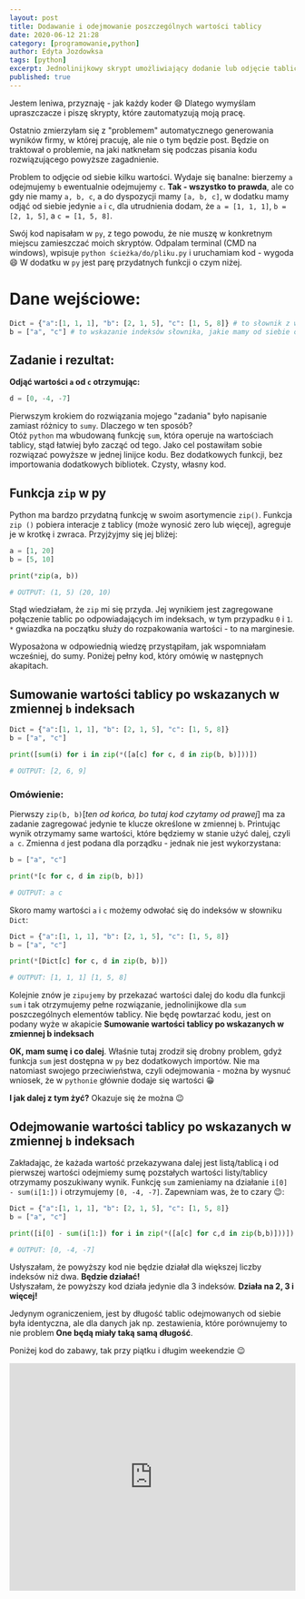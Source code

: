 ```yaml
---
layout: post
title: Dodawanie i odejmowanie poszczególnych wartości tablicy
date: 2020-06-12 21:28
category: [programowanie,python]
author: Edyta Jozdowksa
tags: [python]
excerpt: Jednolinijkowy skrypt umożliwiający dodanie lub odjęcie tablic.
published: true
---
```

Jestem leniwa, przyznaję - jak każdy koder :smile: Dlatego wymyślam upraszczacze i piszę skrypty, które zautomatyzują moją pracę. 

Ostatnio zmierzyłam się z "problemem" automatycznego generowania wyników firmy, w której pracuję, ale nie o tym będzie post. Będzie on traktował o problemie, na jaki natknełam się podczas pisania kodu rozwiązującego powyższe zagadnienie. 

Problem to odjęcie od siebie kilku wartości. Wydaje się banalne: bierzemy `a` odejmujemy `b` ewentualnie odejmujemy `c`. **Tak - wszystko to prawda**, ale co gdy nie mamy `a, b, c`, a do dyspozycji mamy `[a, b, c]`, w dodatku mamy odjąć od siebie jedynie `a` i `c`, dla utrudnienia dodam, że `a = [1, 1, 1]`, `b = [2, 1, 5]`, a `c = [1, 5, 8]`.

Swój kod napisałam w `py`, z tego powodu, że nie muszę w konkretnym miejscu zamieszczać moich skryptów. Odpalam terminal (CMD na windows), wpisuje `python ścieżka/do/pliku.py` i uruchamiam kod - wygoda :smile: W dodatku w `py` jest parę przydatnych funkcji o czym niżej. 

# Dane wejściowe:
```py
Dict = {"a":[1, 1, 1], "b": [2, 1, 5], "c": [1, 5, 8]} # to słownik z wartościami do odjęcia
b = ["a", "c"] # to wskazanie indeksów słownika, jakie mamy od siebie odjąć
```
## Zadanie i rezultat:
**Odjąć wartości `a` od `c` otrzymując:**
```py
d = [0, -4, -7]
```

Pierwszym krokiem do rozwiązania mojego "zadania" było napisanie zamiast różnicy to `sumy`. Dlaczego w ten sposób?  
Otóż `python` ma wbudowaną funkcję `sum`, która operuje na wartościach tablicy, stąd łatwiej było zacząć od tego. Jako cel postawiłam sobie rozwiązać powyższe w jednej linijce kodu. Bez dodatkowych funkcji, bez importowania dodatkowych bibliotek. 
Czysty, własny kod. 

## Funkcja `zip` w py
Python ma bardzo przydatną funkcję w swoim asortymencie `zip()`. 
Funkcja `zip ()` pobiera interacje z tablicy (może wynosić zero lub więcej), agreguje je w krotkę i zwraca. Przyjżyjmy się jej bliżej:
```py
a = [1, 20]
b = [5, 10]

print(*zip(a, b))

# OUTPUT: (1, 5) (20, 10)
```


Stąd wiedziałam, że `zip` mi się przyda. Jej wynikiem jest zagregowane połączenie tablic po odpowiadających im indeksach, w tym przypadku `0` i `1`. `*` gwiazdka na początku służy do rozpakowania wartości - to na marginesie.  

Wyposażona w odpowiednią wiedzę przystąpiłam, jak wspomniałam wcześniej, do sumy. Poniżej pełny kod, który omówię w następnych akapitach.
## Sumowanie wartości tablicy po wskazanych w zmiennej `b` indeksach
```py
Dict = {"a":[1, 1, 1], "b": [2, 1, 5], "c": [1, 5, 8]}
b = ["a", "c"]

print([sum(i) for i in zip(*([a[c] for c, d in zip(b, b)]))])

# OUTPUT: [2, 6, 9]
```

### Omówienie:
Pierwszy `zip(b, b)`[_ten od końca, bo tutaj kod czytamy od prawej_] ma za zadanie zagregować jedynie te klucze określone w zmiennej `b`. Printując wynik otrzymamy same wartości, które będziemy w stanie użyć dalej, czyli `a c`. Zmienna `d` jest podana dla porządku - jednak nie jest wykorzystana:

```py
b = ["a", "c"]

print(*[c for c, d in zip(b, b)])

# OUTPUT: a c
```
Skoro mamy wartości `a` i `c` możemy odwołać się do indeksów w słowniku `Dict`:
```py
Dict = {"a":[1, 1, 1], "b": [2, 1, 5], "c": [1, 5, 8]}
b = ["a", "c"]

print(*[Dict[c] for c, d in zip(b, b)])

# OUTPUT: [1, 1, 1] [1, 5, 8] 

```
Kolejnie znów je `zipujemy` by przekazać wartości dalej do kodu dla funkcji `sum` i tak otrzymujemy pełne rozwiązanie, jednolinijkowe dla `sum` poszczególnych elementów tablicy. Nie będę powtarzać kodu, jest on podany wyże w akapicie **Sumowanie wartości tablicy po wskazanych w zmiennej b indeksach**

**OK, mam sumę i co dalej**. Właśnie tutaj zrodził się drobny problem, gdyż funkcja `sum` jest dostępna w `py` bez dodatkowych importów. Nie ma natomiast swojego przeciwieństwa, czyli odejmowania - można by wysnuć wniosek, że w `pythonie` głównie dodaje się wartości :grin:  

**I jak dalej z tym żyć?** Okazuje się że można :wink:  
## Odejmowanie wartości tablicy po wskazanych w zmiennej `b` indeksach
Zakładając, że każada wartość przekazywana dalej jest listą/tablicą i od pierwszej wartości odejmiemy sumę pozstałych wartości listy/tablicy otrzymamy poszukiwany wynik. Funkcję `sum` zamieniamy na działanie `i[0] - sum(i[1:])` i otrzymujemy `[0, -4, -7]`. Zapewniam was, że to czary :wink::
```py
Dict = {"a":[1, 1, 1], "b": [2, 1, 5], "c": [1, 5, 8]}
b = ["a", "c"]

print([i[0] - sum(i[1:]) for i in zip(*([a[c] for c,d in zip(b,b)]))])

# OUTPUT: [0, -4, -7] 

```
Usłyszałam, że powyższy kod nie będzie działał dla większej liczby indeksów niż dwa. **Będzie działać!**  
Usłyszałam, że powyższy kod działa jedynie dla 3 indeksów. **Działa na 2, 3 i więcej!**  

Jedynym ograniczeniem, jest by długość tablic odejmowanych od siebie była identyczna, ale dla danych jak np. zestawienia, które porównujemy to nie problem **One będą miały taką samą długość**.  

Poniżej kod do zabawy, tak przy piątku i długim weekendzie :wink: 
<iframe height="400px" width="100%" src="https://repl.it/repls/ItchyTraumaticLegacysystem?lite=true" scrolling="no" frameborder="no" allowtransparency="true" allowfullscreen="true" sandbox="allow-forms allow-pointer-lock allow-popups allow-same-origin allow-scripts allow-modals"></iframe>
